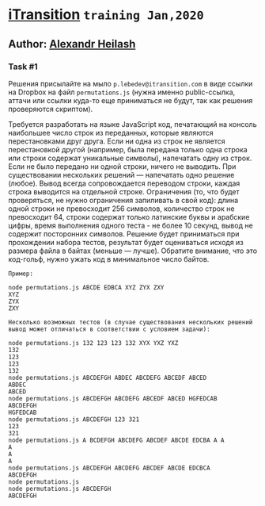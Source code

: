 # [iTransition](https://itransition.by/) `training Jan,2020`
## Author: [Alexandr Heilash](https://www.linkedin.com/in/alexandr-heilash-6b0055173/)
### Task #1

Решения присылайте на мыло `p.lebedev@itransition.com` в виде ссылки на Dropbox на файл `permutations.js` (нужна именно public-ссылка, аттачи или ссылки куда-то еще приниматься не будут, так как решения проверяются скриптом).

Требуется разработать на языке JavaScript код, печатающий на консоль наибольшее число строк из переданных, которые являются перестановками друг друга. Если ни одна из строк не является перестановкой другой (например, была передана только одна строка или строки содержат уникальные символы), напечатать одну из строк. Если не было передано ни одной строки, ничего не выводить. При существовании нескольких решений — напечатать одно решение (любое). Вывод всегда сопровождается переводом строки, каждая строка выводится на отдельной строке. Ограничения (то, что будет проверяться, не нужно ограничения запиливать в свой код): длина одной строки не превосходит 256 символов, количество строк не превосходит 64, строки содержат только латинские буквы и арабские цифры, время выполнения одного теста - не более 10 секунд, вывод не содержит посторонних символов.
Решение будет приниматься при прохождении набора тестов, результат будет оцениваться исходя из размера файла в байтах (меньше — лучше). Обратите внимание, что это код-гольф, нужно ужать код в минимальное число байтов.
````
Пример:

node permutations.js ABCDE EDBCA XYZ ZYX ZXY
XYZ
ZYX
ZXY

Несколько возможных тестов (в случае существования нескольких решений вывод может отличаться в соответствии с условием задачи):

node permutations.js 132 123 123 132 XYX YXZ YXZ
132
123
123
132
node permutations.js ABCDEFGH ABDEC ABCDEFG ABCEDF ABCED
ABDEC
ABCED
node permutations.js ABCDEFGH ABCDEFG ABCEDF ABCED HGFEDCAB
ABCDEFGH
HGFEDCAB
node permutations.js ABCDEFGH 123 321
123
321
node permutations.js A BCDEFGH ABCDEFG ABCDEF ABCDE EDCBA A A
A
A
A
node permutations.js ABCDEFGH ABCDEFG ABCDEF ABCDE EDCBCA
ABCDEFGH
node permutations.js
node permutations.js ABCDEFGH
ABCDEFGH
